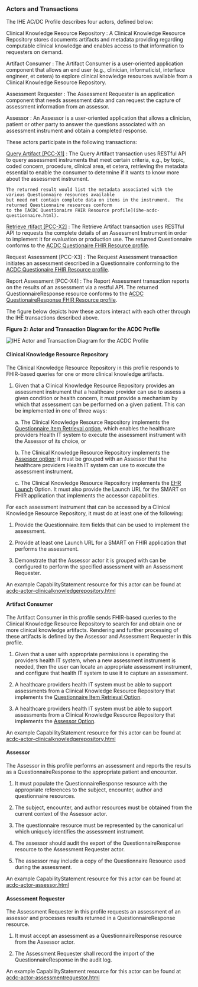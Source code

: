 ### Actors and Transactions

The IHE AC/DC Profile describes four actors, defined below:

<a name='CKR'> </a>Clinical Knowledge Resource Repository
: A Clinical Knowledge Resource Repository stores documents artifacts and metadata providing
regarding computable clinical knowledge and enables access to that information to requesters on demand.

<a name='AC'> </a>Artifact Consumer
: The Artifact Consumer is a user-oriented application component that allows an end user (e.g.,
clinician, informaticist, interface engineer, et cetera) to explore clinical knowledge resources
available from a Clinical Knowledge Resource Repository.

<a name='AR'> </a>Assessment Requester
: The Assessment Requester is an application component that needs assessment data and can request the
capture of assessment information from an assessor.

<a name='A'> </a>Assessor
: An Assessor is a user-oriented application that allows a clinician, patient or other party to answer the
questions associated with an assessment instrument and obtain a completed response.

These actors participate in the following transactions:

<a name='pcc-x1'> </a> [Query Artifact [PCC-X1]](queryartifact.html)
:   The Query Artifact transaction uses RESTful API to query assessment instruments that meet certain criteria, e.g., by
    topic, coded concern, procedure, clinical area, et cetera, retrieving the metadata essential to enable the
    consumer to determine if it wants to know more about the assessment instrument.

    The returned result would list the metadata associated with the various Questionnaire resources available
    but need not contain complete data on items in the instrument.  The returned Questionnaire resources conform
    to the [ACDC Questionaire FHIR Resource profile](ihe-acdc-questionnaire.html).

<a name='pcc-x2'> </a> [Retrieve rtifact [PCC-X2]](retrieveartifact.html)
:   The Retrieve Artifact transaction uses RESTful API to requests the complete details of an Assessment Instrument in
    order to implement it for evaluation or production use. The returned Questionnaire conforms to
    the [ACDC Questionaire FHIR Resource profile](ihe-acdc-questionnaire.html).


<a name='pcc-x3'> </a> Request Assessment [PCC-X3]
:   The Request Assessment transaction initiates an assessment described in a Questionnaire conforming to the
    [ACDC Questionaire FHIR Resource profile](ihe-acdc-questionnaire.html).

<a name='pcc-x4'> </a> Report Assessment [PCC-X4]
:   The Report Assessment transaction reports on the results of an assessment via a restful API.
    The returned QuestionnaireResponse resource conforms to
    the [ACDC QuestionaireResponse FHIR Resource profile](ihe-acdc-questionnaireresponse.html).

The figure below depicts how these actors interact with each other through the IHE transactions
described above.

**Figure 2: Actor and Transaction Diagram for the ACDC Profile**

![IHE Actor and Transaction Diagram for the ACDC Profile](ActorsAndTransactions.png "IHE Actor and Transaction Diagram for the ACDC Profile")
<div style="clear: left"/>

#### Clinical Knowledge Resource Repository
The Clinical Knowledge Resource Repository in this profile responds to FHIR-based queries for one or more clinical knowledge artifacts.

1. Given that a Clinical Knowledge Resource Repository provides an assessment instrument that a healthcare provider can use to assess a given condition or health concern, it must provide a mechanism by which that assessment can be performed on a given patient. This can be implemented in one of three ways:

    a. The Clinical Knowledge Resource Repository implements the [Questionnaire Item Retrieval option](profileoptions.html#item-option), which enables the healthcare providers Health IT system to execute the assessment instrument with the Assessor of its choice, or

    b. The Clinical Knowledge Resource Repository implements the [Assessor option](profileoptions.html#assessor-option); it must be grouped with an Assessor that the healthcare providers Health IT system can use to execute the assessment instrument.

    c. The Clinical Knowledge Resource Repository implements the [EHR Launch](profileoptions.html#ehrlaunch-option) Option.  It must also provide the Launch URL for the SMART on FHIR application that implements the accessor capabilities.

For each assessment instrument that can be accessed by a Clinical Knowledge Resource Repository, it must do at least one of the following:

1.  Provide the Questionnaire.item fields that can be used to implement the assessment.

2.  Provide at least one Launch URL for a SMART on FHIR application that performs the assessment.

3.  Demonstrate that the Assessor actor it is grouped with can be configured to perform the specified assessment with an
Assessment Requester.

An example CapabilityStatement resource for this actor can be found at [acdc-actor-clinicalknowledgerepository.html](acdc-actor-clinicalknowledgerepository.html)

#### Artifact Consumer
The Artifact Consumer in this profile sends FHIR-based queries to the Clinical Knowledge Resource Repository to
search for and obtain one or more clinical knowledge artifacts.  Rendering and further processing of these artifacts
is defined by the Assessor and Assessment Requester in this profile.

1.  Given that a user with appropriate permissions is operating the providers health IT system, when a new assessment
instrument is needed, then the user can locate an appropriate assessment instrument, and configure that health IT system
to use it to capture an assessment.

2.  A healthcare providers health IT system must be able to support assessments from a Clinical Knowledge Resource
Repository that implements the [Questionnaire Item Retrieval Option](profileoptions.html#item-option).

3.  A healthcare providers health IT system must be able to support assessments from a Clinical Knowledge Resource
Repository that implements the [Assessor Option](profileoptions.html#assessor-option).

An example CapabilityStatement resource for this actor can be found at [acdc-actor-clinicalknowledgerepository.html](acdc-actor-clinicalknowledgerepository.html)

#### Assessor
The Assessor in this profile performs an assessment and reports the results as a QuestionnaireResponse to the appropriate
patient and encounter.

1. It must populate the QuestionnaireResponse resource with the appropriate references to the subject,
encounter, author and questionnaire resources.

2. The subject, encounter, and author resources must be obtained from the
current context of the Assessor actor.

3. The questionnaire resource must be represented by the canonical url which
uniquely identifies the assessment instrument.

4. The assessor should audit the export of the QuestionnaireResponse resource to the
Assessment Requester actor.

5. The assessor may include a copy of the Questionnaire Resource used
during the assessment.

An example CapabilityStatement resource for this actor can be found at [acdc-actor-assessor.html](acdc-actor-assessor.html)

#### Assessment Requester
The Assessment Requester in this profile requests an assessment of an assessor and processes results returned in a
QuestionnaireResponse resource.

1. It must accept an assessment as a QuestionnaireResponse resource from the Assessor actor.

2. The Assessment Requester shall record the import of the QuestionnaireResponse in the audit log.

An example CapabilityStatement resource for this actor can be found at [acdc-actor-assessmentrequestor.html](acdc-actor-assessmentrequestor.html)
